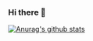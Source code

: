 ### Hi there 👋



[![Anurag's github stats](https://github-readme-stats.vercel.app/api?username=sinyu1012)](https://github.com/USERNAME/github-readme-stats)  

<!--
[![Top Langs](https://github-readme-stats.vercel.app/api/top-langs/?username=sinyu1012&layout=compact)](https://github.com/USERNAME/github-readme-stats)

**sinyu1012/sinyu1012** is a ✨ _special_ ✨ repository because its `README.md` (this file) appears on your GitHub profile.

Here are some ideas to get you started:

- 🔭 I’m currently working on ...
- 🌱 I’m currently learning ...
- 👯 I’m looking to collaborate on ...
- 🤔 I’m looking for help with ...
- 💬 Ask me about ...
- 📫 How to reach me: ...
- 😄 Pronouns: ...
- ⚡ Fun fact: ...
-->
